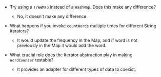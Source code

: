 - Try using a `TreeMap` instead of a `HashMap`. Does this make any difference?
    -   No, it doesn't make any difference.

- What happens if you invoke `countWords` multiple times for different String iterators?
    -   It would update the frequency in the Map, and if word is not previously in the Map it would add the word.

- What crucial role does the Iterator abstraction play in making `WordCounter` testable?
    -   It provides an adapter for different types of data to coexist.
